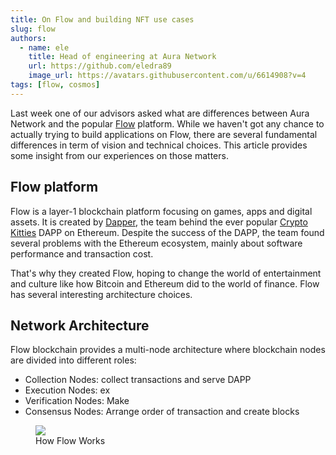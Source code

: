 ```yaml
---
title: On Flow and building NFT use cases
slug: flow
authors:
  - name: ele
    title: Head of engineering at Aura Network
    url: https://github.com/eledra89
    image_url: https://avatars.githubusercontent.com/u/6614908?v=4
tags: [flow, cosmos]
---
```


Last week one of our advisors asked what are differences between Aura Network and the popular [Flow](https://www.onflow.org/) platform. While we haven't got any chance to actually trying to build applications on Flow, there are several fundamental differences in term of vision and technical choices. This article provides some insight from our experiences on those matters.

## Flow platform

Flow is a layer-1 blockchain platform focusing on games, apps and digital assets. It is created by [Dapper](https://www.dapperlabs.com/), the team behind the ever popular [Crypto Kitties](https://www.cryptokitties.co/) DAPP on Ethereum. Despite the success of the DAPP, the team found several problems with the Ethereum ecosystem, mainly about software performance and transaction cost. 

That's why they created Flow, hoping to change the world of entertainment and culture like how Bitcoin and Ethereum did to the world of finance. Flow has several interesting architecture choices.

## Network Architecture
Flow blockchain provides a multi-node architecture where blockchain nodes are divided into different roles:

- Collection Nodes: collect transactions and serve DAPP
- Execution Nodes: ex
- Verification Nodes: Make 
- Consensus Nodes: Arrange order of transaction and create blocks


<figure>
  <img src="/img/flow.gif"/>
  <figcaption>How Flow Works</figcaption>
</figure>